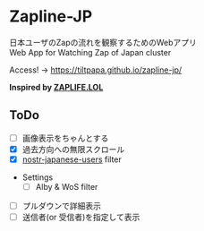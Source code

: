 # Zapline-JP

日本ユーザのZapの流れを観察するためのWebアプリ  
Web App for Watching Zap of Japan cluster

Access! → https://tiltpapa.github.io/zapline-jp/

**Inspired by [ZAPLIFE.LOL](https://zaplife.lol)**

## ToDo
- [ ] 画像表示をちゃんとする
- [x] 過去方向への無限スクロール
- [x] [nostr-japanese-users](https://github.com/SnowCait/nostr-japanese-users) filter
- Settings
  - [ ] Alby & WoS filter
- [ ] プルダウンで詳細表示
- [ ] 送信者(or 受信者)を指定して表示
